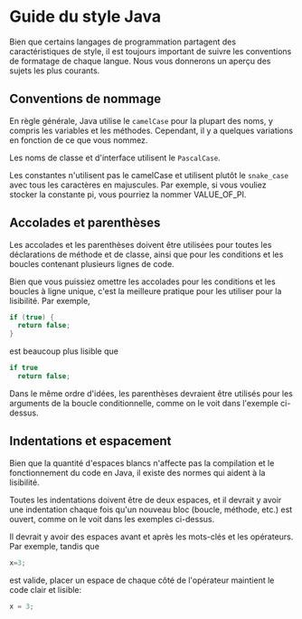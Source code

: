 # Guide du style Java

Bien que certains langages de programmation partagent des caractéristiques de style, il est toujours important de suivre les conventions de formatage de chaque langue. Nous vous donnerons un aperçu des sujets les plus courants.

## Conventions de nommage

En règle générale, Java utilise le `camelCase` pour la plupart des noms, y compris les variables et les méthodes. Cependant, il y a quelques variations en fonction de ce que vous nommez.

Les noms de classe et d'interface utilisent le `PascalCase`.

Les constantes n'utilisent pas le camelCase et utilisent plutôt le `snake_case` avec tous les caractères en majuscules. Par exemple, si vous vouliez stocker la constante pi, vous pourriez la nommer VALUE_OF_PI.

## Accolades et parenthèses

Les accolades et les parenthèses doivent être utilisées pour toutes les déclarations de méthode et de classe, ainsi que pour les conditions et les boucles contenant plusieurs lignes de code.

Bien que vous puissiez omettre les accolades pour les conditions et les boucles à ligne unique, c'est la meilleure pratique pour les utiliser pour la lisibilité. Par exemple,
```java
if (true) {
  return false;
}
```

est beaucoup plus lisible que

```java
if true
  return false;
```

Dans le même ordre d'idées, les parenthèses devraient être utilisés pour les arguments de la boucle conditionnelle, comme on le voit dans l'exemple ci-dessus.

## Indentations et espacement

Bien que la quantité d'espaces blancs n'affecte pas la compilation et le fonctionnement du code en Java, il existe des normes qui aident à la lisibilité.

Toutes les indentations doivent être de deux espaces, et il devrait y avoir une indentation chaque fois qu'un nouveau bloc (boucle, méthode, etc.) est ouvert, comme on le voit dans les exemples ci-dessus.

Il devrait y avoir des espaces avant et après les mots-clés et les opérateurs. Par exemple, tandis que

```java
x=3;
```

est valide, placer un espace de chaque côté de l'opérateur maintient le code clair et lisible:

```java
x = 3;
```
